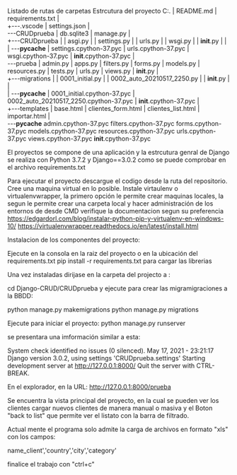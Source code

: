 Listado de rutas de carpetas
Estrcutura del proyecto
C:.
|   README.md
|   requirements.txt
|   
+---.vscode
|       settings.json
|       
\---CRUDprueba
    |   db.sqlite3
    |   manage.py
    |   
    +---CRUDprueba
    |   |   asgi.py
    |   |   settings.py
    |   |   urls.py
    |   |   wsgi.py
    |   |   __init__.py
    |   |   
    |   \---__pycache__
    |           settings.cpython-37.pyc
    |           urls.cpython-37.pyc
    |           wsgi.cpython-37.pyc
    |           __init__.cpython-37.pyc
    |           
    \---prueba
        |   admin.py
        |   apps.py
        |   filters.py
        |   forms.py
        |   models.py
        |   resources.py
        |   tests.py
        |   urls.py
        |   views.py
        |   __init__.py
        |   
        +---migrations
        |   |   0001_initial.py
        |   |   0002_auto_20210517_2250.py
        |   |   __init__.py
        |   |   
        |   \---__pycache__
        |           0001_initial.cpython-37.pyc
        |           0002_auto_20210517_2250.cpython-37.pyc
        |           __init__.cpython-37.pyc
        |           
        +---templates
        |       base.html
        |       clientes_form.html
        |       clientes_list.html
        |       importar.html
        |       
        \---__pycache__
                admin.cpython-37.pyc
                filters.cpython-37.pyc
                forms.cpython-37.pyc
                models.cpython-37.pyc
                resources.cpython-37.pyc
                urls.cpython-37.pyc
                views.cpython-37.pyc
                __init__.cpython-37.pyc


El proyectos se compone de una aplicación y la estrcutura genral de Django
se realiza con Python 3.7.2 y Django==3.0.2 como se puede comprobar en el archivo requirements.txt

Para ejecutar el proyecto descargue el codigo desde la ruta del repositorio.
Cree una maquina virtual en lo posible.
Instale virtaulenv o virtualenvwrapper, la primero opción le permite crear maquinas locales, la segun le permite crear una carpeta local y hacer administración de los entornos de desde CMD
verifique la documentacion segun su preferencia
https://edgardorl.com/blog/instalar-python-pip-y-virtualenv-en-windows-10/
https://virtualenvwrapper.readthedocs.io/en/latest/install.html

Instalacion de los componentes del proyecto:

Ejecute en la consola en la raiz del proyecto o en la ubicación del requirements.txt 
pip install -r requirements.txt 
para cargar las librerias

Una vez instaladas dirijase en la carpeta del projecto a :

cd Django-CRUD/CRUDprueba
y ejecute para crear las migramigraciones a la BBDD:

python manage.py makemigrations
python manage.py migrations

Ejecute para iniciar el proyecto:
python manage.py runserver


se presentara una imformación similar a esta:

System check identified no issues (0 silenced).
May 17, 2021 - 23:21:17
Django version 3.0.2, using settings 'CRUDprueba.settings'
Starting development server at http://127.0.0.1:8000/
Quit the server with CTRL-BREAK.


En el explorador, en la URL:
http://127.0.0.1:8000/prueba

Se encuentra la vista principal del proyecto, en la cual se pueden ver los clientes cargar nuevos clientes de manera manual o masiva y el Boton "back to list" que permite ver el listato con la barra de filtrado.

Actual mente el programa solo admite la carga de archivos en formato "xls" con los campos:

name_client','country','city','category'

finalice el trabajo con "ctrl+c"

